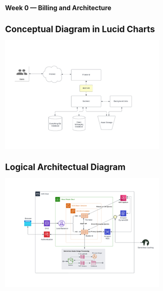 ## Week 0 — Billing and Architecture

# Conceptual Diagram in Lucid Charts

![](./week0/arch1.jpeg)


# Logical Architectual Diagram


![](./week0/arch2.jpeg)